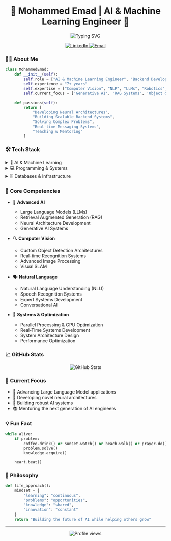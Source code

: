 <h1 align="center">🤖 Mohammed Emad | AI & Machine Learning Engineer 🧠</h1>

<p align="center">
  <img src="https://readme-typing-svg.demolab.com?font=Fira+Code&pause=1000&color=2D9596&random=false&width=535&lines=Senior+Machine+Learning+Engineer;Backend+%26+Real--time+Systems+Developer;AI+%26+Computer+Vision+Specialist;Large+Language+Models+Expert;Robotics+%26+Embedded+Systems+Engineer" alt="Typing SVG" />
</p>




<p align="center">
  <a href="https://www.linkedin.com/in/mo-emad3">
    <img src="https://img.shields.io/badge/LinkedIn-0077B5?style=for-the-badge&logo=linkedin&logoColor=white" alt="LinkedIn"/>
  </a>
  <a href="mailto:atlantes0land@gmail.com">
    <img src="https://img.shields.io/badge/Email-D14836?style=for-the-badge&logo=gmail&logoColor=white" alt="Email"/>
  </a>
</p>

### 👨‍💻 About Me

```python
class MohammedEmad:
    def __init__(self):
        self.role = ["AI & Machine Learning Engineer", "Backend Developer"]
        self.experience = "7+ years"
        self.expertise = ["Computer Vision", "NLP", "LLMs", "Robotics", "Real-time Systems"]
        self.current_focus = ['Generative AI', 'RAG Systems', 'Object & Text Detection Systems', 'High-Scale Systems']
        
    def passions(self):
        return [
            "Developing Neural Architectures",
            "Building Scalable Backend Systems",
            "Solving Complex Problems",
            "Real-time Messaging Systems",
            "Teaching & Mentoring"
        ]
```

### 🛠️ Tech Stack

<details>
<summary>🧠 AI & Machine Learning</summary>

#### Deep Learning & Neural Networks
![TensorFlow](https://img.shields.io/badge/TensorFlow-FF6F00?style=flat-square&logo=tensorflow&logoColor=white)
![PyTorch](https://img.shields.io/badge/PyTorch-EE4C2C?style=flat-square&logo=pytorch&logoColor=white)
![Keras](https://img.shields.io/badge/Keras-D00000?style=flat-square&logo=keras&logoColor=white)
![Caffe](https://img.shields.io/badge/Caffe-0DB7ED?style=flat-square&logo=caffe&logoColor=white)
![Theano](https://img.shields.io/badge/Theano-0F9D58?style=flat-square&logo=theano&logoColor=white)

#### Computer Vision & Image Processing
![OpenCV](https://img.shields.io/badge/OpenCV-27338e?style=flat-square&logo=OpenCV&logoColor=white)
![dlib](https://img.shields.io/badge/dlib-008000?style=flat-square&logo=dlib&logoColor=white)
![scikit--learn](https://img.shields.io/badge/scikit--learn-F7931E?style=flat-square&logo=scikit-learn&logoColor=white)

#### NLP & Language Models
![BERT](https://img.shields.io/badge/BERT-0099E5?style=flat-square&logo=bert&logoColor=white)
![spaCy](https://img.shields.io/badge/spaCy-09A3D5?style=flat-square&logo=spacy&logoColor=white)
![Rasa](https://img.shields.io/badge/Rasa-5A17EE?style=flat-square&logo=rasa&logoColor=white)
![LSTM](https://img.shields.io/badge/LSTM-00599C?style=flat-square&logo=lstm&logoColor=white)
</details>

<details>
<summary>💻 Programming & Systems</summary>

#### Languages
![Python](https://img.shields.io/badge/Python-3776AB?style=flat-square&logo=python&logoColor=white)
![Go](https://img.shields.io/badge/Go-00ADD8?style=flat-square&logo=go&logoColor=white)
![C++](https://img.shields.io/badge/C++-00599C?style=flat-square&logo=c%2B%2B&logoColor=white)
![Java](https://img.shields.io/badge/Java-ED8B00?style=flat-square&logo=java&logoColor=white)
![Erlang](https://img.shields.io/badge/Erlang-A90533?style=flat-square&logo=erlang&logoColor=white)

#### Backend & Frameworks
![Django](https://img.shields.io/badge/Django-092E20?style=flat-square&logo=django&logoColor=white)
![Go Backend](https://img.shields.io/badge/Go%20Backend-00ADD8?style=flat-square&logo=go&logoColor=white)
![PostgreSQL](https://img.shields.io/badge/PostgreSQL-316192?style=flat-square&logo=postgresql&logoColor=white)

#### Operating Systems & Embedded
![RTOS](https://img.shields.io/badge/RTOS-007ACC?style=flat-square&logo=rtos&logoColor=white)
![Unix](https://img.shields.io/badge/Unix--like-FCC624?style=flat-square&logo=linux&logoColor=black)
![Embedded Systems](https://img.shields.io/badge/Embedded-C51A4A?style=flat-square&logo=embedded&logoColor=white)
</details>

<details>
<summary>🗄️ Databases & Infrastructure</summary>

#### Databases
![PostgreSQL](https://img.shields.io/badge/PostgreSQL-316192?style=flat-square&logo=postgresql&logoColor=white)
![SQL](https://img.shields.io/badge/SQL-4479A1?style=flat-square&logo=mysql&logoColor=white)
![MongoDB](https://img.shields.io/badge/MongoDB-47A248?style=flat-square&logo=mongodb&logoColor=white)
![IBM DB](https://img.shields.io/badge/IBM%20DB-054ADA?style=flat-square&logo=ibm&logoColor=white)

#### Cloud & Infrastructure
![GCP](https://img.shields.io/badge/Google%20Cloud-4285F4?style=flat-square&logo=google-cloud&logoColor=white)
![CUDA](https://img.shields.io/badge/CUDA-76B900?style=flat-square&logo=nvidia&logoColor=white)
![Server Architecture](https://img.shields.io/badge/Server%20Architecture-FF6C37?style=flat-square&logo=server&logoColor=white)
![Docker](https://img.shields.io/badge/Docker-2496ED?style=flat-square&logo=docker&logoColor=white)
</details>

### 🌟 Core Competencies

- 🧮 **Advanced AI**
  - Large Language Models (LLMs)
  - Retrieval Augmented Generation (RAG)
  - Neural Architecture Development
  - Generative AI Systems

- 🔍 **Computer Vision**
  - Custom Object Detection Architectures
  - Real-time Recognition Systems
  - Advanced Image Processing
  - Visual SLAM

- 🗣️ **Natural Language**
  - Natural Language Understanding (NLU)
  - Speech Recognition Systems
  - Expert Systems Development
  - Conversational AI

- 🚀 **Systems & Optimization**
  - Parallel Processing & GPU Optimization
  - Real-Time Systems Development
  - System Architecture Design
  - Performance Optimization

### 📈 GitHub Stats

<p align="center">
  <img src="https://github-readme-stats.vercel.app/api?username=mohammed-Emad&show_icons=true&theme=tokyonight" alt="GitHub Stats"/>
</p>

### 🎯 Current Focus

- 🔭 Advancing Large Language Model applications
- 🌱 Developing novel neural architectures
- 🤖 Building robust AI systems
- 📚 Mentoring the next generation of AI engineers

### 💡 Fun Fact
```python
while alive:
    if problem:
        coffee.drink() or sunset.watch() or beach.walk() or prayer.do()
        problem.solve()
        knowledge.acquire()

    heart.beat()
```


### 🌻 Philosophy

```python
def life_approach():
    mindset = {
        "learning": "continuous",
        "problems": "opportunities",
        "knowledge": "shared",
        "innovation": "constant"
    }
    return "Building the future of AI while helping others grow"
```



---
<p align="center">
  <img src="https://komarev.com/ghpvc/?username=mohammed-Emad&color=blue" alt="Profile views"/>
</p>
